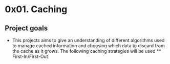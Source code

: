 # 0x01. Caching

## Project goals

* This projects aims to give an understanding of different algorithms used to manage cached information and choosing which data to  discard from the cache as it grows. The following caching strategies will be used
** First-In/First-Out 
